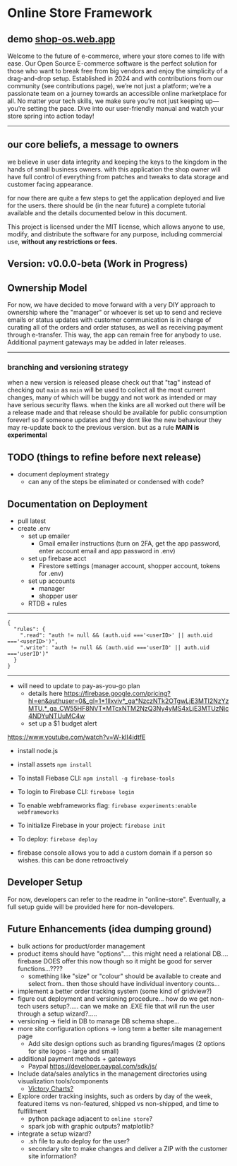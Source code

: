 # Online Store Framework

## demo [shop-os.web.app](https://shop-os.web.app/)

Welcome to the future of e-commerce, where your store comes to life with ease. Our Open Source E-commerce software is the perfect solution for those who want to break free from big vendors and enjoy the simplicity of a drag-and-drop setup. Established in 2024 and with contributions from our community (see contributions page), we’re not just a platform; we’re a passionate team on a journey towards an accessible online marketplace for all. No matter your tech skills, we make sure you’re not just keeping up—you’re setting the pace. Dive into our user-friendly manual and watch your store spring into action today!

---

## our core beliefs, a message to owners

we believe in user data integrity and keeping the keys to the kingdom in the hands of small business owners. with this application the shop owner will have full control of everything from patches and tweaks to data storage and customer facing appearance.

for now there are quite a few steps to get the application deployed and live for the users. there should be (in the near future) a complete tutorial available and the details documented below in this document.

This project is licensed under the MIT license, which allows anyone to use, modify, and distribute the software for any purpose, including commercial use, **without any restrictions or fees.**

## **Version: v0.0.0-beta (Work in Progress)**

## Ownership Model

For now, we have decided to move forward with a very DIY approach to ownership where the "manager" or whoever is set up to send and recieve emails or status updates with customer communication is in charge of curating all of the orders and order statuses, as well as receiving payment through e-transfer. This way, the app can remain free for anybody to use. Additional payment gateways may be added in later releases.

---

### branching and versioning strategy

when a new version is released please check out that "tag" instead of checking out `main` as `main` will be used to collect all the most current changes, many of which will be buggy and not work as intended or may have serious security flaws. when the kinks are all worked out there will be a release made and that release should be available for public consumption forever! so if someone updates and they dont like the new behaviour they may re-update back to the previous version. but as a rule **MAIN is experimental**

## TODO (things to refine before next release)

- document deployment strategy 
  - can any of the steps be eliminated or condensed with code?

## Documentation on Deployment

- pull latest
- create .env
  - set up emailer
    - Gmail emailer instructions (turn on 2FA, get the app password, enter account email and app password in .env)
  - set up firebase acct
    - Firestore settings (manager account, shopper account, tokens for .env)
  - set up accounts
    - manager
    - shopper user
  - RTDB + rules


---
    {
      "rules": {
        ".read": "auth != null && (auth.uid ==='<userID>' || auth.uid ==='<userID>')",
        ".write": "auth != null && (auth.uid ==='userID' || auth.uid ==='userID')" 
      }
    }
---

- will need to update to pay-as-you-go plan
  - details here <https://firebase.google.com/pricing?hl=en&authuser=0&_gl=1*1llxviv*_ga*NzczNTk2OTgwLjE3MTI2NzYzMTU.*_ga_CW55HF8NVT*MTcxNTM2NzQ3Ny4yMS4xLjE3MTUzNjc4NDYuNTUuMC4w>
  - set up a $1 budget alert

<https://www.youtube.com/watch?v=W-kII4idtfE>

- install node.js
- install assets `npm install`
- To install Fiebase CLI: `npm install -g firebase-tools`
- To login to Firebase CLI: `firebase login`
- To enable webframeworks flag: `firebase experiments:enable webframeworks`
- To initialize Firebase in your project: `firebase init`
- To deploy: `firebase deploy`

- firebase console allows you to add a custom domain if a person so wishes. this can be done retroactively

## Developer Setup

For now, developers can refer to the readme in "online-store". Eventually, a full setup guide will be provided here for non-developers.

## Future Enhancements (idea dumping ground)

- bulk actions for product/order management
- product items should have "options".... this might need a relational DB.... firebase DOES offer this now though so it might be good for server functions...????
  - something like "size" or "colour" should be available to create and select from.. then those should have individual inventory counts...
- implement a better order tracking system (some kind of gridview?)
- figure out deployment and versioning procedure... how do we get non-tech users setup?..... can we make an .EXE file that will run the user through a setup wizard?.....
- versioning -> field in DB to manage DB schema shape...
- more site configuration options -> long term a better site management page
  - Add site design options such as branding figures/images (2 options for site logos - large and small)
- additional payment methods + gateways
  - Paypal <https://developer.paypal.com/sdk/js/>
- Include data/sales analytics in the management directories using visualization tools/components
  - [Victory Charts?](https://www.npmjs.com/package/victory)
- Explore order tracking insights, such as orders by day of the week, featured items vs non-featured, shipped vs non-shipped, and time to fulfillment
  - python package adjacent to `online store`?
  - spark job with graphic outputs? matplotlib?
- integrate a setup wizard?
  - .sh file to auto deploy for the user?
  - secondary site to make changes and deliver a ZIP with the customer site information?
